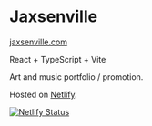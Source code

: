 # Jaxsenville
[jaxsenville.com](https://jaxsenville.com/)

React + TypeScript + Vite

Art and music portfolio / promotion.

Hosted on [Netlify](https://www.netlify.com/).

[![Netlify Status](https://api.netlify.com/api/v1/badges/b3e13115-8937-4401-a4d6-e3e7bd4a891e/deploy-status)](https://app.netlify.com/sites/jaxsenville/deploys)